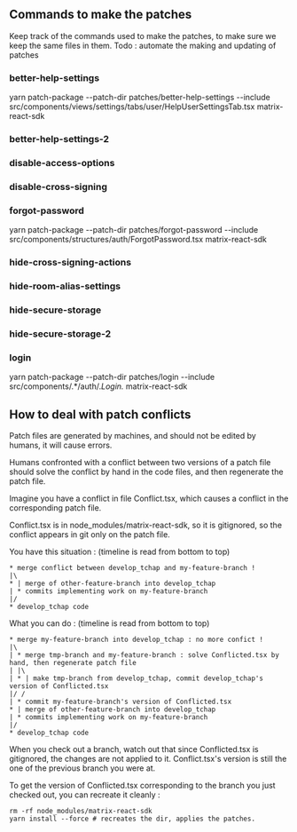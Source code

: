 Commands to make the patches
--

Keep track of the commands used to make the patches, to make sure we keep the same files in them.
Todo : automate the making and updating of patches

### better-help-settings
yarn patch-package --patch-dir patches/better-help-settings --include src/components/views/settings/tabs/user/HelpUserSettingsTab.tsx  matrix-react-sdk

### better-help-settings-2

### disable-access-options

### disable-cross-signing

### forgot-password
yarn patch-package --patch-dir patches/forgot-password --include src/components/structures/auth/ForgotPassword.tsx  matrix-react-sdk

### hide-cross-signing-actions

### hide-room-alias-settings

### hide-secure-storage

### hide-secure-storage-2

### login
yarn patch-package --patch-dir patches/login --include src/components/.*/auth/.*Login.*  matrix-react-sdk


## How to deal with patch conflicts
Patch files are generated by machines, and should not be edited by humans, it will cause errors.

Humans confronted with a conflict between two versions of a patch file should solve the conflict by hand in the code files, and then regenerate the patch file.

Imagine you have a conflict in file Conflict.tsx, which causes a conflict in the corresponding patch file.

Conflict.tsx is in node_modules/matrix-react-sdk, so it is gitignored, so the conflict appears in git only on the patch file.

You have this situation : (timeline is read from bottom to top)
```
* merge conflict between develop_tchap and my-feature-branch !
|\
* | merge of other-feature-branch into develop_tchap
| * commits implementing work on my-feature-branch
|/
* develop_tchap code
```

What you can do : (timeline is read from bottom to top)
```
* merge my-feature-branch into develop_tchap : no more confict !
|\
| * merge tmp-branch and my-feature-branch : solve Conflicted.tsx by hand, then regenerate patch file
| |\
| * | make tmp-branch from develop_tchap, commit develop_tchap's version of Conflicted.tsx
|/ /
| * commit my-feature-branch's version of Conflicted.tsx
* | merge of other-feature-branch into develop_tchap
| * commits implementing work on my-feature-branch
|/
* develop_tchap code
```

When you check out a branch, watch out that since Conflicted.tsx is gitignored, the changes are not applied to it. Conflict.tsx's version is still the one of the previous branch you were at.

To get the version of Conflicted.tsx corresponding to the branch you just checked out, you can recreate it cleanly :
```
rm -rf node_modules/matrix-react-sdk
yarn install --force # recreates the dir, applies the patches.
```
